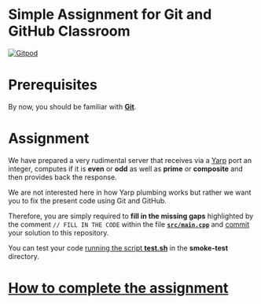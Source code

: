 Simple Assignment for Git and GitHub Classroom
==============================================

[![Gitpod](https://gitpod.io/button/open-in-gitpod.svg)](https://www.gitpod.io/docs/10_getting_started)

# Prerequisites
By now, you should be familiar with [**Git**](https://git-scm.com).

# Assignment
We have prepared a very rudimental server that receives via a [Yarp](http://www.yarp.it/index.html) port an integer,
computes if it is **even** or **odd** as well as **prime** or **composite** and then provides back the response.

We are not interested here in how Yarp plumbing works but rather we want you to
fix the present code using Git and GitHub.

Therefore, you are simply required to **fill in the missing gaps** highlighted
by the comment `// FILL IN THE CODE` within the file [**`src/main.cpp`**](./src/main.cpp) and [commit](https://git-scm.com/docs/git-commit) your solution to this repository.

You can test your code [running the script **test.sh**](https://github.com/vvv-school/vvv-school.github.io/blob/master/instructions/how-to-run-smoke-tests.md) in the **smoke-test** directory.

# [How to complete the assignment](https://github.com/vvv-school/vvv-school.github.io/blob/master/instructions/how-to-complete-assignments.md)
